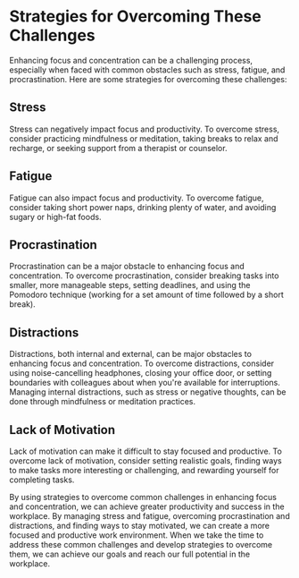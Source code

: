 Strategies for Overcoming These Challenges
=============================================================================

Enhancing focus and concentration can be a challenging process, especially when faced with common obstacles such as stress, fatigue, and procrastination. Here are some strategies for overcoming these challenges:

## Stress

Stress can negatively impact focus and productivity. To overcome stress, consider practicing mindfulness or meditation, taking breaks to relax and recharge, or seeking support from a therapist or counselor.

## Fatigue

Fatigue can also impact focus and productivity. To overcome fatigue, consider taking short power naps, drinking plenty of water, and avoiding sugary or high-fat foods.

## Procrastination

Procrastination can be a major obstacle to enhancing focus and concentration. To overcome procrastination, consider breaking tasks into smaller, more manageable steps, setting deadlines, and using the Pomodoro technique (working for a set amount of time followed by a short break).

## Distractions

Distractions, both internal and external, can be major obstacles to enhancing focus and concentration. To overcome distractions, consider using noise-cancelling headphones, closing your office door, or setting boundaries with colleagues about when you're available for interruptions. Managing internal distractions, such as stress or negative thoughts, can be done through mindfulness or meditation practices.

## Lack of Motivation

Lack of motivation can make it difficult to stay focused and productive. To overcome lack of motivation, consider setting realistic goals, finding ways to make tasks more interesting or challenging, and rewarding yourself for completing tasks.

By using strategies to overcome common challenges in enhancing focus and concentration, we can achieve greater productivity and success in the workplace. By managing stress and fatigue, overcoming procrastination and distractions, and finding ways to stay motivated, we can create a more focused and productive work environment. When we take the time to address these common challenges and develop strategies to overcome them, we can achieve our goals and reach our full potential in the workplace.
